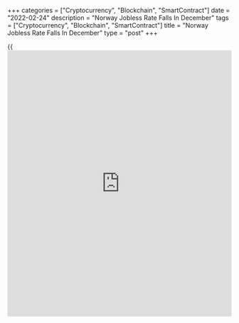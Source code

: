 +++
categories = ["Cryptocurrency", "Blockchain", "SmartContract"]
date = "2022-02-24"
description = "Norway Jobless Rate Falls In December"
tags = ["Cryptocurrency", "Blockchain", "SmartContract"]
title = "Norway Jobless Rate Falls In December"
type = "post"
+++

{{<iframe id="large-banner" src="https://www.bounty.group/#slide=15.0" width="100%" height="600" scrolling="no" style="border: 0px solid rgb(216, 221, 230); border-radius: 3px;">}}

Norway's jobless rate decreased slightly in December, the labor force
survey data from Statistics Norway showed on Thursday.

The jobless rate fell 3.3 percent in December from 3.6 percent in
September.

The unemployment rate for December indicates the average for November to
January and that for September, reflects the average for August to
October.

The unemployment rate was 3.5 percent in November

The number of unemployed persons fell to 96,000 in December from 100,000
in September, the agency said.

The number of employed persons increased to 2.801 million in December
from 2.788 million in September.

For comments and feedback [contact](https://www.playgroundfx.com/contact/): editorial@rtt[news](https://www.letsplayfx.com/blog/forex-news-website/).com

[Economic News][1]

 **What parts of the world are seeing the best (and worst) economic
performances lately? Click[here][2] to check out our [Econ Scorecard][2]
and find out! See up-to-the-moment [ranking](https://www.playgroundfx.com/blog/crypto-exchange-ranking/)s for the best and worst
performers in [GDP][3], [unemployment rate][4], [inflation][5] and much
more.**

   1. Content/EconomicNews.aspx
   2. economic-scorecard/world-rank/PPI/highest-performance.aspx
   3. economic-scorecard/world-rank/GDP/highest-performance.aspx
   4. economic-scorecard/world-rank/unemployment-rate/lowest-performance.aspx
   5. economic-scorecard/world-rank/CPI/highest-performance.aspx